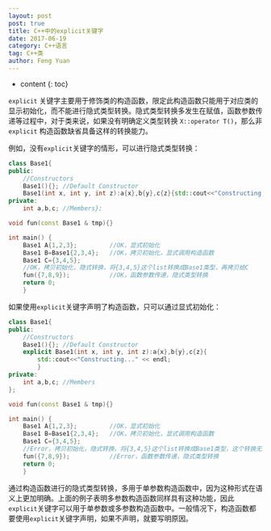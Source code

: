 ```yaml
---
layout: post
post: true
title: C++中的explicit关键字
date: 2017-06-19
category: C++语言
tag: C++类
author: Feng Yuan
---
```


* content
{: toc}



`explicit` 关键字主要用于修饰类的构造函数，限定此构造函数只能用于对应类的显示初始化，而不能进行隐式类型转换。隐式类型转换多发生在赋值，函数参数传递等过程中，对于类来说，如果没有明确定义类型转换 `X::operator T()`，那么非 `explicit` 构造函数缺省具备这样的转换能力。

例如，没有`explicit`关键字的情形，可以进行隐式类型转换：

```c++
class Base1{
public:
    //Constructors
    Base1(){}; //Default Constructor
    Base1(int x, int y, int z):a{x},b{y},c{z}{std::cout<<"Constructing..."<< endl;}
private:
    int a,b,c; //Members};

void fun(const Base1 & tmp){}

int main() {
    Base1 A{1,2,3};         //OK，显式初始化
    Base1 B=Base1{2,3,4};   //OK，拷贝初始化，显式调用构造函数
    Base1 C={3,4,5};        
    //OK，拷贝初始化，隐式转换，将{3,4,5}这个list转换成Base1类型，再拷贝给C
    fun({7,8,9});           //OK，函数参数传递，隐式类型转换
    return 0;
    }
```

如果使用`explicit`关键字声明了构造函数，只可以通过显式初始化：

```c++
class Base1{
public:
    //Constructors
    Base1(){}; //Default Constructor
    explicit Base1(int x, int y, int z):a{x},b{y},c{z}{
        std::cout<<"Constructing..." << endl;
        }
private:
    int a,b,c; //Members
};

void fun(const Base1 & tmp){}

int main() {
    Base1 A{1,2,3};         //OK，显式初始化
    Base1 B=Base1{2,3,4};   //OK，拷贝初始化，显式调用构造函数
    Base1 C={3,4,5};        
    //Error，拷贝初始化，隐式转换，将{3,4,5}这个list转换成Base1类型，这个转换无法进行
    fun({7,8,9});           //Error，函数参数传递，隐式类型转换
    return 0;
    }
```

通过构造函数进行的隐式类型转换，多用于单参数构造函数中，因为这种形式在语义上更加明确。上面的例子表明多参数构造函数同样具有这种功能，因此`explicit`关键字可以用于单参数或多参数构造函数中。一般情况下，构造函数都要使用`explicit`关键字声明，如果不声明，就要写明原因。